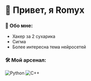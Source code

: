 # 👋 Привет, я Romyx
### 📌 Обо мне:
- Хакер за 2 сухарика 
- Сигма
- Более интересна тема нейросетей
### 🛠️ Мой арсенал:
![Python](https://img.shields.io/badge/-Python-0D1117?style=flat-square&logo=python)
![C++](https://img.shields.io/badge/-C%2B%2B-00599C?logo=c%2B%2B&logoColor=white)

